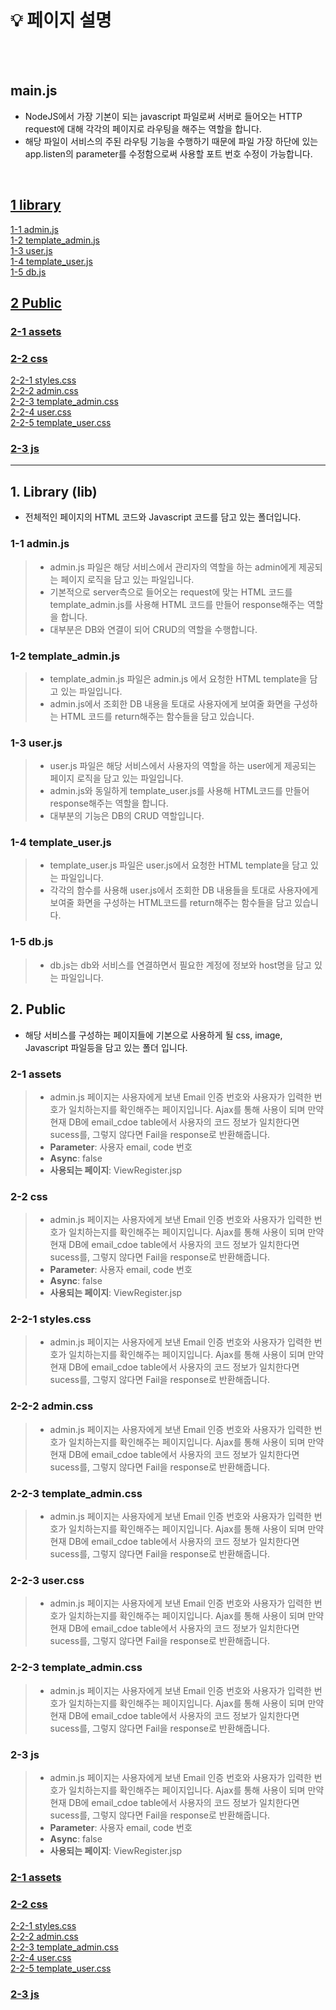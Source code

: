 # :bulb: 페이지 설명

</br>
</br>   

## main.js
- NodeJS에서 가장 기본이 되는 javascript 파일로써 서버로 들어오는 HTTP request에 대해 각각의 페이지로 라우팅을 해주는 역할을 합니다.
- 해당 파일이 서비스의 주된 라우팅 기능을 수행하기 때문에 파일 가장 하단에 있는 app.listen의 parameter를 수정함으로써 사용할 포트 번호 수정이 가능합니다.

</br>   

## [1 library](#1-Library-lib)   
[1-1 admin.js](#1-1-adminjs)     
[1-2 template_admin.js](#1-2-template_adminjs)   
[1-3 user.js](#1-3-userjs)     
[1-4 template_user.js](#1-4-template_userjs)     
[1-5 db.js](#1-5-dbjs)   



## [2 Public](#1-login) 
### [2-1 assets](#2-1-assets)
### [2-2 css](#2-2-css)
[2-2-1 styles.css](#2-2-1-stylescss)     
[2-2-2 admin.css](#2-2-2-admincss)   
[2-2-3 template_admin.css](#2-2-3-templateadmincss)   
[2-2-4 user.css](#2-2-4-usercss)      
[2-2-5 template_user.css](#2-2-5-templateusercss)     
### [2-3 js](#2-3-js)





---------------------------------------------------------------------------------------

## 1. Library (lib)
* 전체적인 페이지의 HTML 코드와 Javascript 코드를 담고 있는 폴더입니다.


### 1-1 admin.js
>  - admin.js 파일은 해당 서비스에서 관리자의 역할을 하는 admin에게 제공되는 페이지 로직을 담고 있는 파일입니다.
>  - 기본적으로 server측으로 들어오는 request에 맞는 HTML 코드를 template_admin.js를 사용해 HTML 코드를 만들어 response해주는 역할을 합니다.
>  - 대부분은 DB와 연결이 되어 CRUD의 역할을 수행합니다.

### 1-2 template_admin.js
>  - template_admin.js 파일은 admin.js 에서 요청한 HTML template을 담고 있는 파일입니다.
>  - admin.js에서 조회한 DB 내용을 토대로 사용자에게 보여줄 화면을 구성하는 HTML 코드를 return해주는 함수들을 담고 있습니다.


### 1-3 user.js
>  - user.js 파일은 해당 서비스에서 사용자의 역할을 하는 user에게 제공되는 페이지 로직을 담고 있는 파일입니다.
>  - admin.js와 동일하게 template_user.js를 사용해 HTML코드를 만들어 response해주는 역할을 합니다.
>  - 대부분의 기능은 DB의 CRUD 역할입니다.

### 1-4 template_user.js
>  - template_user.js 파일은 user.js에서 요청한 HTML template을 담고 있는 파일입니다.
>  - 각각의 함수를 사용해 user.js에서 조회한 DB 내용들을 토대로 사용자에게 보여줄 화면을 구성하는 HTML코드를 return해주는 함수들을 담고 있습니다.

### 1-5 db.js
>  - db.js는 db와 서비스를 연결하면서 필요한 계정에 정보와 host명을 담고 있는 파일입니다.






## 2. Public
* 해당 서비스를 구성하는 페이지들에 기본으로 사용하게 될 css, image, Javascript 파일등을 담고 있는 폴더 입니다.



### 2-1 assets
>  - admin.js 페이지는 사용자에게 보낸 Email 인증 번호와 사용자가 입력한 번호가 일치하는지를 확인해주는 페이지입니다. Ajax를 통해 사용이 되며 만약 현재 DB에 email_cdoe table에서 사용자의 코드 정보가 일치한다면 sucess를, 그렇지 않다면 Fail을 response로 반환해줍니다.
>  - **Parameter**: 사용자 email, code 번호
>  - **Async**: false
>  - **사용되는 페이지**: ViewRegister.jsp


### 2-2 css
>  - admin.js 페이지는 사용자에게 보낸 Email 인증 번호와 사용자가 입력한 번호가 일치하는지를 확인해주는 페이지입니다. Ajax를 통해 사용이 되며 만약 현재 DB에 email_cdoe table에서 사용자의 코드 정보가 일치한다면 sucess를, 그렇지 않다면 Fail을 response로 반환해줍니다.
>  - **Parameter**: 사용자 email, code 번호
>  - **Async**: false
>  - **사용되는 페이지**: ViewRegister.jsp

### 2-2-1 styles.css
>  - admin.js 페이지는 사용자에게 보낸 Email 인증 번호와 사용자가 입력한 번호가 일치하는지를 확인해주는 페이지입니다. Ajax를 통해 사용이 되며 만약 현재 DB에 email_cdoe table에서 사용자의 코드 정보가 일치한다면 sucess를, 그렇지 않다면 Fail을 response로 반환해줍니다.

### 2-2-2 admin.css
>  - admin.js 페이지는 사용자에게 보낸 Email 인증 번호와 사용자가 입력한 번호가 일치하는지를 확인해주는 페이지입니다. Ajax를 통해 사용이 되며 만약 현재 DB에 email_cdoe table에서 사용자의 코드 정보가 일치한다면 sucess를, 그렇지 않다면 Fail을 response로 반환해줍니다.


### 2-2-3 template_admin.css
>  - admin.js 페이지는 사용자에게 보낸 Email 인증 번호와 사용자가 입력한 번호가 일치하는지를 확인해주는 페이지입니다. Ajax를 통해 사용이 되며 만약 현재 DB에 email_cdoe table에서 사용자의 코드 정보가 일치한다면 sucess를, 그렇지 않다면 Fail을 response로 반환해줍니다.


### 2-2-3 user.css
>  - admin.js 페이지는 사용자에게 보낸 Email 인증 번호와 사용자가 입력한 번호가 일치하는지를 확인해주는 페이지입니다. Ajax를 통해 사용이 되며 만약 현재 DB에 email_cdoe table에서 사용자의 코드 정보가 일치한다면 sucess를, 그렇지 않다면 Fail을 response로 반환해줍니다.


### 2-2-3 template_admin.css
>  - admin.js 페이지는 사용자에게 보낸 Email 인증 번호와 사용자가 입력한 번호가 일치하는지를 확인해주는 페이지입니다. Ajax를 통해 사용이 되며 만약 현재 DB에 email_cdoe table에서 사용자의 코드 정보가 일치한다면 sucess를, 그렇지 않다면 Fail을 response로 반환해줍니다.





### 2-3 js
>  - admin.js 페이지는 사용자에게 보낸 Email 인증 번호와 사용자가 입력한 번호가 일치하는지를 확인해주는 페이지입니다. Ajax를 통해 사용이 되며 만약 현재 DB에 email_cdoe table에서 사용자의 코드 정보가 일치한다면 sucess를, 그렇지 않다면 Fail을 response로 반환해줍니다.
>  - **Parameter**: 사용자 email, code 번호
>  - **Async**: false
>  - **사용되는 페이지**: ViewRegister.jsp



### [2-1 assets](#2-1-assets)
### [2-2 css](#2-2-css)
[2-2-1 styles.css](#2-2-1-stylescss)     
[2-2-2 admin.css](#2-2-2-admincss)   
[2-2-3 template_admin.css](#2-2-3-templateadmincss)   
[2-2-4 user.css](#2-2-4-usercss)      
[2-2-5 template_user.css](#2-2-5-templateusercss)     
### [2-3 js](#2-3-js)
